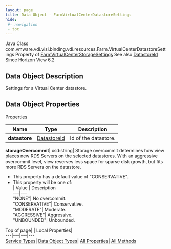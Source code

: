 ```yaml
---
layout: page
title: Data Object - FarmVirtualCenterDatastoreSettings
hide:
 #- navigation
 - toc
---
```






Java Class
    com.vmware.vdi.vlsi.binding.vdi.resources.Farm.VirtualCenterDatastoreSettings
Property of
     [FarmVirtualCenterStorageSettings](vdi.resources.Farm.VirtualCenterStorageSettings.md#field_detail)
See also
     [DatastoreId](vdi.entity.DatastoreId.md)
Since 
    Horizon View 6.2

## Data Object Description 

Settings for a Virtual Center datastore. 

## Data Object Properties

Properties

Name |  Type |  Description   
---|---|---  
**datastore**| [DatastoreId](vdi.entity.DatastoreId.md)|  Id of the datastore.   
  
**storageOvercommit**|  xsd:string|  Storage overcommit determines how view places new RDS Servers on the selected datastores. With an aggressive overcommit level, view reserves less space for sparse disk growth, but fits more RDS Servers on the datastore.   


  * This property has a default value of "CONSERVATIVE".
  * This property will be one of:  
|  Value |  Description   
---|---  
"NONE"| No overcommit.  
"CONSERVATIVE"| Conservative.  
"MODERATE"| Moderate.  
"AGGRESSIVE"| Aggressive.  
"UNBOUNDED"| Unbounded.  

  
  
  
Top of page| | Local Properties|   
---|---|---|---  
[Service Types](index-mo_types.md)| [Data Object Types](index-do_types.md)| [All Properties](index-properties.md)| [All Methods](index-methods.md)  
  
  

